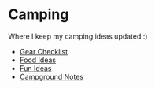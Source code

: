 # Camping

Where I keep my camping ideas updated :)

* [Gear Checklist](gear-checklist.md)
* [Food Ideas](food-ideas.md)
* [Fun Ideas](fun-ideas.md)
* [Campground Notes](campground-notes.md)
